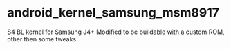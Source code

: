 # android_kernel_samsung_msm8917
S4 BL kernel for Samsung J4+
Modified to be buildable with a custom ROM, other then some tweaks
